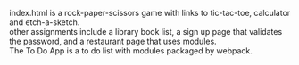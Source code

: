index.html is a rock-paper-scissors game with links to tic-tac-toe, calculator and etch-a-sketch.  
other assignments include a library book list, a sign up page that validates the password, and a restaurant page that uses modules.  
The To Do App is a to do list with modules packaged by webpack.
